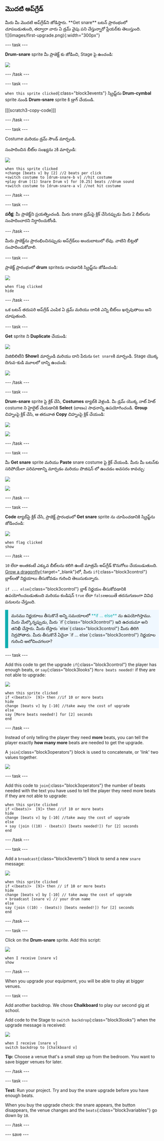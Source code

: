 ## మొదటి అప్‌గ్రేడ్

<div style="display: flex; flex-wrap: wrap">
<div style="flex-basis: 200px; flex-grow: 1; margin-right: 15px;">
మీరు మీ మొదటి అప్‌గ్రేడ్‌ని జోడిస్తారు. **Get snare** బటన్ ప్రారంభంలో చూపబడుతుంది, తద్వారా వారు ఏ డ్రమ్ వైపు పని చేస్తున్నారో ప్లేయర్‌కు తెలుస్తుంది.
</div>
<div>
![](images/first-upgrade.png){:width="300px"}
</div>
</div>

--- task ---

**Drum-snare** sprite మీ ప్రాజెక్ట్ కు జోడించి, Stage పై ఉంచండి:

![](images/snare-stage.png)

--- /task ---

--- task ---

`when this sprite clicked`{:class="block3events"} స్క్రిప్ట్‌ను **Drum-cymbal** sprite నుండి **Drum-snare** sprite కి డ్రాగ్ చేయండి.

[[[scratch3-copy-code]]]

--- /task ---

--- task ---

Costume మరియు డ్రమ్ సౌండ్ మార్చండి.

సంపాదించిన బీట్‌ల సంఖ్యను `2`కి మార్చండి:

![](images/snare-icon.png)

```blocks3
when this sprite clicked
+change [beats v] by [2] //2 beats per click
+switch costume to [drum-snare-b v] //hit costume
+play drum [(1) Snare Drum v] for [0.25] beats //drum sound
+switch costume to [drum-snare-a v] //not hit costume
```

--- /task ---

--- task ---

**పరీక్ష:** మీ ప్రాజెక్ట్‌ని ప్రయత్నించండి. మీరు snare డ్రమ్‌పై క్లిక్ చేసినప్పుడు మీరు 2 బీట్‌లను సంపాదించారని నిర్ధారించుకోండి.

--- /task ---

మీరు ప్రాజెక్ట్‌ను ప్రారంభించినప్పుడు అప్‌గ్రేడ్‌లు అందుబాటులో లేవు. వాటిని బీట్లతో సంపాదించుకోవాలి.

--- task ---

ప్రాజెక్ట్ ప్రారంభంలో **drum** spriteను దాచడానికి స్క్రిప్ట్‌ను జోడించండి:

![](images/snare-icon.png)

```blocks3
when flag clicked
hide
```

--- /task ---

ఒక బటన్ తదుపరి అప్‌గ్రేడ్ ఎంపిక ఏ డ్రమ్ మరియు దానికి ఎన్ని బీట్‌లు ఖర్చవుతాయి అని చూపుతుంది.

--- task ---

**Get** sprite ని **Duplicate** చేయండి:

![](images/duplicate-get.png)

విజిబిలిటీని **Show**కి మార్చండి మరియు దాని పేరును `Get snare`కి మార్చండి. Stage యొక్క దిగువ-కుడి మూలలో దాన్ని ఉంచండి:

![](images/get-snare.png)

--- /task ---

--- task ---

**Drum-snare** sprite పై క్లిక్ చేసి, **Costumes** ట్యాబ్‌కి వెళ్లండి. మీ డ్రమ్ యొక్క నాట్ హిట్ costume ని హైలైట్ చేయడానికి **Select** (బాణం) సాధనాన్ని ఉపయోగించండి. **Group** చిహ్నంపై క్లిక్ చేసి, ఆ తరువాత **Copy** చిహ్నంపై క్లిక్ చేయండి:

![](images/snare-icon.png)

![](images/copy-costume.png)

--- /task ---

--- task ---

మీ **Get snare** sprite మరియు **Paste** snare costume పై క్లిక్ చేయండి. మీరు మీ బటన్‌కు సరిపోయేలా పరిమాణాన్ని మార్చడం మరియు పొజిషన్ లో ఉంచడం అవసరం కావచ్చు:

![](images/get-snare-icon.png)

![](images/paste-costume.png)

--- /task ---

--- task ---

**Code** ట్యాబ్‌పై క్లిక్ చేసి, ప్రాజెక్ట్ ప్రారంభంలో **Get snare** sprite ను చూపించడానికి స్క్రిప్ట్‌ను జోడించండి:

![](images/get-snare-icon.png)

```blocks3
when flag clicked
show
```

--- /task ---

`10` లేదా అంతకంటే ఎక్కువ బీట్‌లను కలిగి ఉంటే మాత్రమే అప్‌గ్రేడ్ కొనుగోలు చేయబడుతుంది. [Grow a dragonfly](https://projects.raspberrypi.org/en/projects/grow-a-dragonfly){:target="_blank"}లో, మీరు `if`{:class="block3control"} బ్లాక్‌లతో నిర్ణయాలు తీసుకోవడం గురించి తెలుసుకున్నారు.

`if ... else`{:class="block3control"} బ్లాక్ నిర్ణయం తీసుకోవడానికి ఉపయోగించబడుతుంది మరియు కండిషన్ `true` లేదా `false`అయితే తదనుగుణంగా వివిధ పనులను చేస్తుంది.

<p style="border-left: solid; border-width:10px; border-color: #0faeb0; background-color: aliceblue; padding: 10px;">
మనము నిర్ణయాలు తీసుకొనే అన్ని సమయాలలో <span style="color: #0faeb0">**if ... else**</span> ను ఉపయోగిస్తాము. మీరు మేల్కొన్నప్పుడు, మీరు `if`{:class="block3control"} ఇది ఉదయమా అని తనిఖీ చేస్తారు. మీరు లేస్తారు `else`{:class="block3control"} మీరు తిరిగి నిద్రపోతారు. మీరు తీసుకొనే ఏదైనా `if ... else`{:class="block3control"} నిర్ణయాల గురించి ఆలోచించగలరా? 
</p>

--- task ---

Add this code to get the upgrade `if`{:class="block3control"} the player has enough beats, or `say`{:class="block3looks"} `More beats needed!` if they are not able to upgrade:

![](images/get-snare-icon.png)

```blocks3
when this sprite clicked
if <(beats)>  [9]> then //if 10 or more beats
hide
change [beats v] by [-10] //take away the cost of upgrade
else
say [More beats needed!] for [2] seconds 
end
```

--- /task ---

Instead of only telling the player they need **more** beats, you can tell the player exactly **how many more** beats are needed to get the upgrade.

A `join`{:class="block3operators"} block is used to concatenate, or 'link' two values together.

![](images/get-snare-icon.png)

--- task ---

Add this code to `join`{:class="block3operators"} the number of beats needed with the text you have used to tell the player they need more beats if they are not able to upgrade:

```blocks3
when this sprite clicked
if <(beats)>  [9]> then //if 10 or more beats
hide
change [beats v] by [-10] //take away the cost of upgrade
else
+ say (join ((10) - (beats)) [beats needed!]) for [2] seconds
end
```

--- /task ---

--- task ---

Add a `broadcast`{:class="block3events"} block to send a new `snare` message:

![](images/get-snare-icon.png)

```blocks3
when this sprite clicked
if <(beats)>  [9]> then // if 10 or more beats
hide
change [beats v] by [-10] // take away the cost of upgrade
+ broadcast [snare v] // your drum name
else
say (join ((10) - (beats)) [beats needed!]) for [2] seconds
end
```

--- /task ---

--- task ---

Click on the **Drum-snare** sprite. Add this script:

![](images/snare-icon.png)

```blocks3
when I receive [snare v]
show
```

--- /task ---

When you upgrade your equipment, you will be able to play at bigger venues.

--- task ---

Add another backdrop. We chose **Chalkboard** to play our second gig at school.

Add code to the Stage to `switch backdrop`{:class="block3looks"} when the upgrade message is received:

![](images/stage-icon.png)

```blocks3
when I receive [snare v]
switch backdrop to [Chalkboard v]
```

**Tip:** Choose a venue that's a small step up from the bedroom. You want to save bigger venues for later.

--- /task ---

--- task ---

**Test:** Run your project. Try and buy the snare upgrade before you have enough beats.

When you buy the upgrade check: the snare appears, the button disappears, the venue changes and the `beats`{:class="block3variables"} go down by `10`.

--- /task ---

--- save ---
